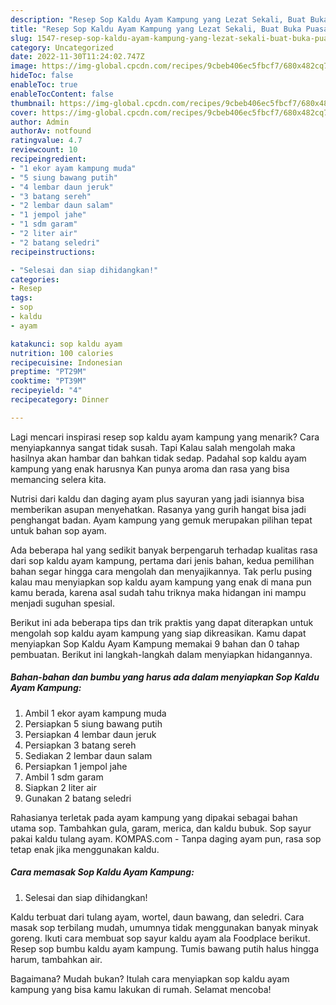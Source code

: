 ```yaml
---
description: "Resep Sop Kaldu Ayam Kampung yang Lezat Sekali, Buat Buka Puasa Enak Banget"
title: "Resep Sop Kaldu Ayam Kampung yang Lezat Sekali, Buat Buka Puasa Enak Banget"
slug: 1547-resep-sop-kaldu-ayam-kampung-yang-lezat-sekali-buat-buka-puasa-enak-banget
category: Uncategorized
date: 2022-11-30T11:24:02.747Z
image: https://img-global.cpcdn.com/recipes/9cbeb406ec5fbcf7/680x482cq70/sop-kaldu-ayam-kampung-foto-resep-utama.jpg
hideToc: false
enableToc: true
enableTocContent: false
thumbnail: https://img-global.cpcdn.com/recipes/9cbeb406ec5fbcf7/680x482cq70/sop-kaldu-ayam-kampung-foto-resep-utama.jpg
cover: https://img-global.cpcdn.com/recipes/9cbeb406ec5fbcf7/680x482cq70/sop-kaldu-ayam-kampung-foto-resep-utama.jpg
author: Admin
authorAv: notfound
ratingvalue: 4.7
reviewcount: 10
recipeingredient:
- "1 ekor ayam kampung muda"
- "5 siung bawang putih"
- "4 lembar daun jeruk"
- "3 batang sereh"
- "2 lembar daun salam"
- "1 jempol jahe"
- "1 sdm garam"
- "2 liter air"
- "2 batang seledri"
recipeinstructions:

- "Selesai dan siap dihidangkan!"
categories:
- Resep
tags:
- sop
- kaldu
- ayam

katakunci: sop kaldu ayam 
nutrition: 100 calories
recipecuisine: Indonesian
preptime: "PT29M"
cooktime: "PT39M"
recipeyield: "4"
recipecategory: Dinner

---
```



Lagi mencari inspirasi resep sop kaldu ayam kampung yang menarik? Cara menyiapkannya sangat tidak susah. Tapi Kalau salah mengolah maka hasilnya akan hambar dan bahkan tidak sedap. Padahal sop kaldu ayam kampung yang enak harusnya Kan punya aroma dan rasa yang bisa memancing selera kita.


Nutrisi dari kaldu dan daging ayam plus sayuran yang jadi isiannya bisa memberikan asupan menyehatkan. Rasanya yang gurih hangat bisa jadi penghangat badan. Ayam kampung yang gemuk merupakan pilihan tepat untuk bahan sop ayam.

Ada beberapa hal yang sedikit banyak berpengaruh terhadap kualitas rasa dari sop kaldu ayam kampung, pertama dari jenis bahan, kedua pemilihan bahan segar hingga cara mengolah dan menyajikannya. Tak perlu pusing kalau mau menyiapkan sop kaldu ayam kampung yang enak di mana pun kamu berada, karena asal sudah tahu triknya maka hidangan ini mampu menjadi suguhan spesial.


Berikut ini ada beberapa tips dan trik praktis yang dapat diterapkan untuk mengolah sop kaldu ayam kampung yang siap dikreasikan. Kamu dapat menyiapkan Sop Kaldu Ayam Kampung memakai 9 bahan dan 0 tahap pembuatan. Berikut ini langkah-langkah dalam menyiapkan hidangannya.

<!--inarticleads1-->

##### Bahan-bahan dan bumbu yang harus ada dalam menyiapkan Sop Kaldu Ayam Kampung:

1. Ambil 1 ekor ayam kampung muda
1. Persiapkan 5 siung bawang putih
1. Persiapkan 4 lembar daun jeruk
1. Persiapkan 3 batang sereh
1. Sediakan 2 lembar daun salam
1. Persiapkan 1 jempol jahe
1. Ambil 1 sdm garam
1. Siapkan 2 liter air
1. Gunakan 2 batang seledri


Rahasianya terletak pada ayam kampung yang dipakai sebagai bahan utama sop. Tambahkan gula, garam, merica, dan kaldu bubuk. Sop sayur pakai kaldu tulang ayam. KOMPAS.com - Tanpa daging ayam pun, rasa sop tetap enak jika menggunakan kaldu. 

<!--inarticleads2-->

##### Cara memasak Sop Kaldu Ayam Kampung:


1. Selesai dan siap dihidangkan!

Kaldu terbuat dari tulang ayam, wortel, daun bawang, dan seledri. Cara masak sop terbilang mudah, umumnya tidak menggunakan banyak minyak goreng. Ikuti cara membuat sop sayur kaldu ayam ala Foodplace berikut. Resep sop bumbu kaldu ayam kampung. Tumis bawang putih halus hingga harum, tambahkan air. 

Bagaimana? Mudah bukan? Itulah cara menyiapkan sop kaldu ayam kampung yang bisa kamu lakukan di rumah. Selamat mencoba!
